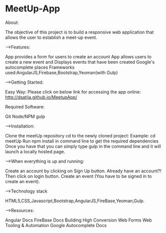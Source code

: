 # MeetUp-App

About:

The objective of this project is to build a responsive web application that allows the user to establish a meet-up event.

-->Features:

App provides a form for users to create an account
App allows users to create a new event and 
Displays events that have been created
Google's autocomplete places
Frameworks used:AngularJS,Firebase,Bootstrap,Yeoman(with Gulp)

-->Getting Started:

Easy Way:
Please click on below link for accessing the app online:
http://dsatija.github.io/MeetupApp/

Required Software:

Git
Node/NPM
gulp

-->Installation:

Clone the meetUp repository
cd to the newly cloned project: Example: cd meetUp
Run npm install in command line to get the required dependencies
Once you have that you can simply type gulp in the command line and it will launch a locally hosted page.

-->When everything is up and running:

Create an account by clicking on Sign Up button.
Already have an account?! Then click on login button.
Create an event (You have to be signed in to create an event).

-->Technology stack

HTML5,CSS,Javascript,Bootstrap,AngularJS,FireBase,Yeoman,Gulp.

-->Resources:

Angular Docs
FireBase Docs
Building High Conversion Web Forms
Web Tooling & Automation
Google Autocomplete Docs
